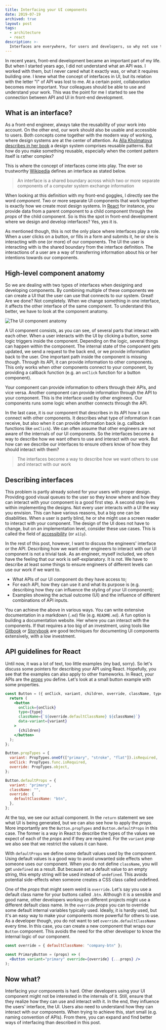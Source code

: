 ```yaml
---
title: Interfacing your UI components
date: 2019-07-19
archived: true
layout: post
tags:
  - architecture
  - react
description: >-
  Interfaces are everywhere, for users and developers, so why not use them?
---
```


In recent years, front-end development became an important part of my life. But when I started years ago, I did not understand what an API was. I worked with them, but I never cared what it exactly was, or what it requires building one. I knew what the concept of interfaces in UI, but its relation with the letter "I" of API was lost to me. At a certain point, collaboration becomes more important. Your colleagues should be able to use and understand your work. This was the point for me I started to see the connection between API and UI in front-end development.

## What is an interface?

As a front-end engineer, always take the reusability of your work into account. On the other end, our work should also be usable and accessible to users. Both concepts come together with the modern way of working, where design systems are at the center of attention. As [Alla Kholmatova describes in her book](https://www.smashingmagazine.com/design-systems-book/) a design system comprises reusable patterns. But how do you make something reusable, especially when the content pattern itself is rather complex?

This is where the concept of interfaces come into play. The ever so trustworthy [Wikipedia](<https://en.wikipedia.org/wiki/Interface_(computing)>) defines an interface as stated below.

> An interface is a shared boundary across which two or more separate components of a computer system exchange information

When looking at this definition with my front-end goggles, I directly see the word _component_. Two or more separate UI components that work together is exactly how we create most design systems. In [React](https://reactjs.org/docs/components-and-props.html) for instance, you provide data from a parent component to a child component through the _props_ of the child component. So is this the spot in front-end development where we design and develop interfaces? Yes, yes it is.

As mentioned though, this is not the only place where interfaces play a role. When a user clicks on a button, or fills in a form and submits it, he or she is interacting with one (or more) of our components. The UI the user is interacting with is the shared boundary from the interface definition. The interactions of a user are a way of transferring information about his or her intentions towards our components.

## High-level component anatomy

So we are dealing with two types of interfaces when designing and developing components. By combining multiple of these components we can create a UI that the user can use that connects to our system. Great! Are we done? Not completely. When we change something in one interface, it affects the other interface of the same component. To understand this better, we have to look at the component anatomy.

![The UI component anatomy](/img/architecture-component.png "The UI component anatomy")

A UI component consists, as you can see, of several parts that interact with each other. When a user interacts with the UI by clicking a button, some logic triggers inside the component. Depending on the logic, several things can happen within the component. The internal state of the component gets updated, we send a request to the back end, or we provide information back to the user. One important path inside the component is missing though. Through its API, it can provide information to other components. This only works when other components connect to your component, by providing a callback function (e.g. an `onClick` function for a button component).

Your component can provide information to others through their APIs, and vice versa. Another component can provide information through the API to your component. This is the interface used by other engineers. Our components runs some logic when another connects through the API.

In the last case, it is our component that describes in its API how it can connect with other components. It describes what type of information it can receive, but also when it can provide information back (e.g. callback functions like `onClick`). We can often assume that other engineers are not aware of the internals of our UI components. So the interfaces become a way to describe how we want others to use and interact with our work. But how can we describe our interfaces to ensure others know of how they should interact with them?

> The interfaces become a way to describe how we want others to use and interact with our work

## Describing interfaces

This problem is partly already solved for your users with proper design. Providing good visual queues to the user so they know where and how they can interact with your component is a good first step. A second step lives within implementing the designs. Not every user interacts with a UI the way you envision. This can have various reasons, but a big one can be disabilities. When a user is partly blind, he or she might use a screen reader to interact with your component. The design of the UI does not have to change, but on an implementation level, consider these use cases. This is called the field of [accessibility](https://www.smashingmagazine.com/category/accessibility/) (or `a11y`).

In the rest of this post, however, I want to discuss the engineers' interface or the API. Describing how we want other engineers to interact with our UI component is not a trivial task. As an engineer, myself included, we often have the feeling that our work is self-explanatory. It is not. We have to describe at least some things to ensure engineers of different levels can use our work if we want to.

- What APIs of our UI component do they have access to;
- For each API, how they can use it and what its purpose is (e.g. describing how they can influence the styling of your UI component);
- Examples showing the actual outcome (UI) and the influence of different combinations of API inputs.

You can achieve the above in various ways. You can write extensive documentation in a markdown (`.md`) file (e.g. `README.md`). A fun option is building a documentation website. Her where you can interact with the components. If that requires a too big of an investment, using tools like [Gitbook](https://www.gitbook.com/) or [Storybook](https://storybook.js.org/) are good techniques for documenting UI components extensively, with a low investment.

## API guidelines for React

Until now, it was a lot of text, too little examples (my bad, sorry). So let's discuss some pointers for describing your API using React. Hopefully, you see that the examples can also apply to other frameworks. In React, your APIs are the [_props_](https://reactjs.org/docs/components-and-props.html) you define. Let's look at a small button example with some properties.

```jsx
const Button = ({ onClick, variant, children, override, className, type }) => {
  return (
    <button
      onClick={onClick}
      type={type}
      className={`${override.defaultClassName} ${className}`}
      data-variant={variant}
    >
      {children}
    </button>
  );
};

Button.propTypes = {
  variant: PropTypes.oneOf(["primary", "stroke", "flat"]).isRequired,
  onClick: PropTypes.func.isRequired,
  override: PropTypes.object,
};

Button.defaultProps = {
  variant: "primary",
  className: "",
  override: {
    defaultClassName: "btn",
  },
};
```

At the top, we see our actual component. In the `return` statement we see what UI is being generated, but we can also see how to apply the _props_. More importantly are the `Button.propTypes` and `Button.defaultProps` in this case. The former is a way in React to describe the types of the values we expect of each of the _props_ and if they are required. For the `variant` _prop_ we also see that we restrict the values it can have.

With `defaultProps` we define some default values used by the component. Using default values is a good way to avoid unwanted side effects when someone uses our component. When you do not define `className`, you will get `undefined` as a result. But because set a default value to an empty string, this empty string will be used instead of `undefined`. This avoids potential side-effects when someone creates a CSS class called undefined.

One of the _props_ that might seem weird is `override`. Let's say you use a default class name for your buttons called `.btn`. Although it is a sensible and good name, other developers working on different projects might use a different default class name. In the `override` _props_ you can to override some default internal variables typically used. Ideally, it is hardly used, but it's an easy way to make your components more powerful for others to use. As a developer though, you do not want to set `override.defaultClassName` every time. In this case, you can create a new component that wraps our `Button` component. This avoids the need for the other developer to know the internal logic of our component.

```jsx
const override = { defaultClassName: "company-btn" };

const PrimaryButton = (props) => (
  <Button variant="primary" override={override} {...props} />
);
```

## Now what?

Interfacing your components is hard. Other developers using your UI component might not be interested in the internals of it. Still, ensure that they realize how they can use and interact with it. In the end, they influence the users' interface, the UI. Users also need to understand how they can interact with our components. When trying to achieve this, start small (e.g. naming convention of APIs). From there, you can expand and find better ways of interfacing than described in this post.
